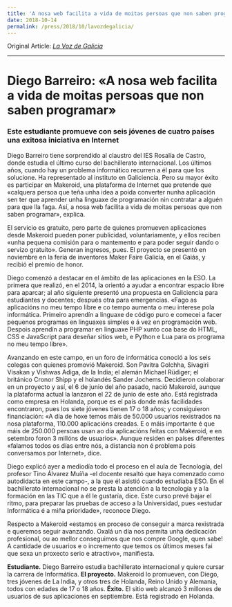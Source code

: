 ```yaml
---
title: 'A nosa web facilita a vida de moitas persoas que non saben programar - La Voz de Galicia'
date: 2018-10-14
permalink: /press/2018/10/lavozdegalicia/
---
```


Original Article: [_La Voz de Galicia_](https://www.lavozdegalicia.es/noticia/santiago/2018/10/02/estudiante-bachillerato-internacional-socio-makeroid-nosa-web-facilita-vida-moitas-persoas-non-saben-programarestudiante-proyecto-exito/0003_201810S2C8992.htm)

---

# Diego Barreiro: «A nosa web facilita a vida de moitas persoas que non saben programar»

### Este estudiante promueve con seis jóvenes de cuatro países una exitosa iniciativa en Internet

Diego Barreiro tiene sorprendido al claustro del IES Rosalía de Castro, donde estudia el último curso del bachillerato internacional. Los últimos años, cuando hay un problema informático recurren a él para que los solucione. Ha representado al instituto en Galiciencia. Pero su mayor éxito es participar en Makeroid, una plataforma de Internet que pretende que «calquera persoa que teña unha idea a poida converter nunha aplicación sen ter que aprender unha linguaxe de programación nin contratar a alguén para que lla faga. Así, a nosa web facilita a vida de moitas persoas que non saben programar», explica.

El servicio es gratuito, pero parte de quienes promueven aplicaciones desde Makeroid pueden poner publicidad, voluntariamente, y ellos reciben «unha pequena comisión para o mantemento e para poder seguir dando o servizo gratuíto». Generan ingresos, pues. El proyecto se presentó en noviembre en la feria de inventores Maker Faire Galicia, en el Gaiás, y recibió el premio de honor.

Diego comenzó a destacar en el ámbito de las aplicaciones en la ESO. La primera que realizó, en el 2014, la orientó a ayudar a encontrar espacio libre para aparcar; al año siguiente presentó una propuesta en Galiciencia para estudiantes y docentes; después otra para emergencias. «Fago as aplicacións no meu tempo libre e co tempo aumenta o meu interese pola informática. Primeiro aprendín a linguaxe de código puro e comecei a facer pequenos programas en linguaxes simples e á vez en programación web. Despois aprendín a programar en linguaxe PHP xunto coa base do HTML, CSS e JavaScript para deseñar sitios web, e Python e Lua para os programa no meu tempo libre».

Avanzando en este campo, en un foro de informática conoció a los seis colegas con quienes promovió Makeroid. Son Pavitra Golchha, Sivagiri Visakan y Vishwas Adiga, de la India; el alemán Michael Rüdiger; el británico Cronor Shipp y el holandés Sander Jochems. Decidieron colaborar en un proyecto y así, el 6 de junio del año pasado, nació Makeroid, aunque la plataforma actual la lanzaron el 22 de junio de este año. Está registrada como empresa en Holanda, porque es el país donde más facilidades encontraron, pues los siete jóvenes tienen 17 o 18 años; y consiguieron financiación: «A día de hoxe temos máis de 50.000 usuarios rexistrados na nosa plataforma, 110.000 aplicacións creadas. E o máis importante é que máis de 250.000 persoas usan ao día aplicacións feitas con Makeroid, e en setembro foron 3 millóns de usuarios». Aunque residen en países diferentes «falamos todos os días entre nós, a distancia non é problema pois conversamos por Internet», dice.

Diego explicó ayer a mediodía todo el proceso en el aula de Tecnología, del profesor Tino Álvarez Muíña -el docente resaltó que haya comenzado como autodidacta en este campo-, a la que él asistió cuando estudiaba ESO. En el bachillerato internacional no se presta la atención a la tecnología y a la formación en las TIC que a él le gustaría, dice. Este curso prevé bajar el ritmo, para preparar las pruebas de acceso a la Universidad, pues «estudar Informática é a miña prioridade», reconoce Diego.

Respecto a Makeroid «estamos en proceso de conseguir a marca rexistrada e queremos seguir avanzando. Oxalá un día nos permita unha dedicación profesional, ou ao mellor conseguimos que nos compre Google, quen sabe! A cantidade de usuarios e o incremento que temos os últimos meses fai que sexa un proxecto serio e atractivo», manifiesta.

**Estudiante.** Diego Barreiro estudia bachillerato internacional y quiere cursar la carrera de Informática.
**El proyecto.** Makeroid lo promueven, con Diego, tres jóvenes de La India, y otros tres de Holanda, Reino Unido y Alemania, todos con edades de 17 o 18 años.
**Éxito.** El sitio web alcanzó 3 millones de usuarios de sus aplicaciones en septiembre. Está registrado en Holanda.